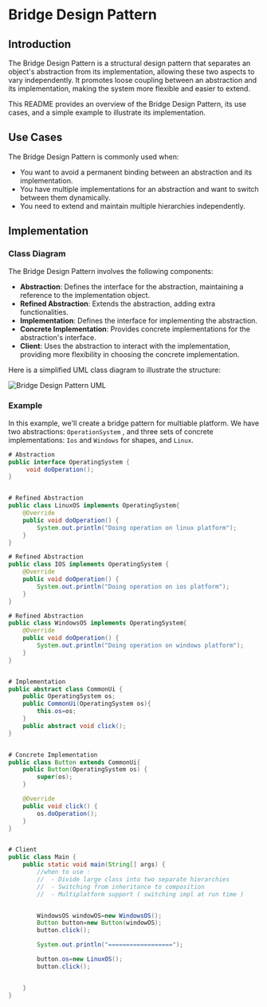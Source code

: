 # Bridge Design Pattern

## Introduction

The Bridge Design Pattern is a structural design pattern that separates an object's abstraction from its implementation, allowing these two aspects to vary independently. It promotes loose coupling between an abstraction and its implementation, making the system more flexible and easier to extend.

This README provides an overview of the Bridge Design Pattern, its use cases, and a simple example to illustrate its implementation.

## Use Cases

The Bridge Design Pattern is commonly used when:

- You want to avoid a permanent binding between an abstraction and its implementation.
- You have multiple implementations for an abstraction and want to switch between them dynamically.
- You need to extend and maintain multiple hierarchies independently.

## Implementation

### Class Diagram

The Bridge Design Pattern involves the following components:

- **Abstraction**: Defines the interface for the abstraction, maintaining a reference to the implementation object.
- **Refined Abstraction**: Extends the abstraction, adding extra functionalities.
- **Implementation**: Defines the interface for implementing the abstraction.
- **Concrete Implementation**: Provides concrete implementations for the abstraction's interface.
- **Client**: Uses the abstraction to interact with the implementation, providing more flexibility in choosing the concrete implementation.

Here is a simplified UML class diagram to illustrate the structure:

![Bridge Design Pattern UML](bridge-pattern-uml.png)

### Example

In this example, we'll create a bridge pattern for multiable platform. We have two abstractions: `OperationSystem` , and three sets of concrete implementations: `Ios` and `Windows` for shapes, and `Linux`.

```java
# Abstraction
public interface OperatingSystem {
     void doOperation();
}


# Refined Abstraction
public class LinuxOS implements OperatingSystem{
    @Override
    public void doOperation() {
        System.out.println("Doing operation on linux platform");
    }
}

# Refined Abstraction
public class IOS implements OperatingSystem {
    @Override
    public void doOperation() {
        System.out.println("Doing operation on ios platform");
    }
}

# Refined Abstraction
public class WindowsOS implements OperatingSystem{
    @Override
    public void doOperation() {
        System.out.println("Doing operation on windows platform");
    }
}


# Implementation
public abstract class CommonUi {
    public OperatingSystem os;
    public CommonUi(OperatingSystem os){
        this.os=os;
    }
    public abstract void click();
}


# Concrete Implementation
public class Button extends CommonUi{
    public Button(OperatingSystem os) {
        super(os);
    }

    @Override
    public void click() {
        os.doOperation();
    }
}


# Client
public class Main {
    public static void main(String[] args) {
        //when to use :
        //  - Divide large class into two separate hierarchies
        //  - Switching from inheritance to composition
        //  - Multiplatform support ( switching impl at run time )


        WindowsOS windowOS=new WindowsOS();
        Button button=new Button(windowOS);
        button.click();

        System.out.println("==================");

        button.os=new LinuxOS();
        button.click();


    }
}
